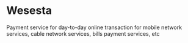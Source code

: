 # Wesesta
 Payment service for day-to-day online transaction for mobile network services, cable network services, bills payment services, etc
